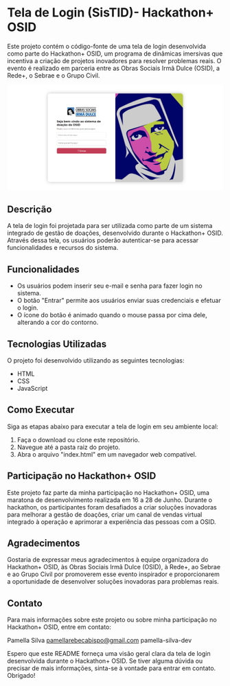 # Tela de Login (SisTID)- Hackathon+ OSID

Este projeto contém o código-fonte de uma tela de login desenvolvida como parte do Hackathon+ OSID, um programa de dinâmicas imersivas que incentiva a criação de projetos inovadores para resolver problemas reais. O evento é realizado em parceria entre as Obras Sociais Irmã Dulce (OSID), a Rede+, o Sebrae e o Grupo Civil.

![Tela de Login](./icons/SisTID.png)

## Descrição

A tela de login foi projetada para ser utilizada como parte de um sistema integrado de gestão de doações, desenvolvido durante o Hackathon+ OSID. Através dessa tela, os usuários poderão autenticar-se para acessar funcionalidades e recursos do sistema.

## Funcionalidades

- Os usuários podem inserir seu e-mail e senha para fazer login no sistema.
- O botão "Entrar" permite aos usuários enviar suas credenciais e efetuar o login.
- O ícone do botão é animado quando o mouse passa por cima dele, alterando a cor do contorno.

## Tecnologias Utilizadas

O projeto foi desenvolvido utilizando as seguintes tecnologias:

- HTML
- CSS
- JavaScript

## Como Executar

Siga as etapas abaixo para executar a tela de login em seu ambiente local:

1. Faça o download ou clone este repositório.
2. Navegue até a pasta raiz do projeto.
3. Abra o arquivo "index.html" em um navegador web compatível.

## Participação no Hackathon+ OSID

Este projeto faz parte da minha participação no Hackathon+ OSID, uma maratona de desenvolvimento realizada em 16 a 28 de Junho. Durante o hackathon, os participantes foram desafiados a criar soluções inovadoras para melhorar a gestão de doações, criar um canal de vendas virtual integrado à operação e aprimorar a experiência das pessoas com a OSID.

## Agradecimentos

Gostaria de expressar meus agradecimentos à equipe organizadora do Hackathon+ OSID, às Obras Sociais Irmã Dulce (OSID), à Rede+, ao Sebrae e ao Grupo Civil por promoverem esse evento inspirador e proporcionarem a oportunidade de desenvolver soluções inovadoras para problemas reais.

## Contato

Para mais informações sobre este projeto ou sobre minha participação no Hackathon+ OSID, entre em contato:

Pamella Silva
pamellarebecabispo@gmail.com
pamella-silva-dev

Espero que este README forneça uma visão geral clara da tela de login desenvolvida durante o Hackathon+ OSID. Se tiver alguma dúvida ou precisar de mais informações, sinta-se à vontade para entrar em contato. Obrigado!